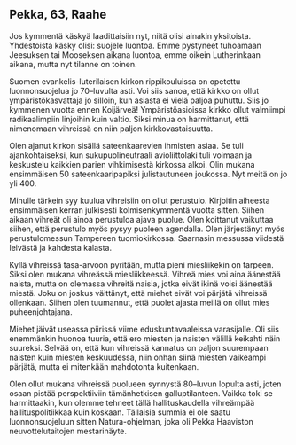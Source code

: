 ## Pekka, 63, Raahe

Jos kymmentä käskyä laadittaisiin nyt, niitä olisi ainakin yksitoista. Yhdestoista käsky olisi: suojele luontoa. Emme pystyneet tuhoamaan Jeesuksen tai Mooseksen aikana luontoa, emme oikein Lutherinkaan aikana, mutta nyt tilanne on toinen.

Suomen evankelis-luterilaisen kirkon rippikouluissa on opetettu luonnonsuojelua jo 70–luvulta asti. Voi siis sanoa, että kirkko on ollut ympäristökasvattaja jo silloin, kun asiasta ei vielä paljoa puhuttu. Siis jo kymmenen vuotta ennen Koijärveä! Ympäristöasioissa kirkko ollut valmiimpi radikaalimpiin linjoihin kuin valtio. Siksi minua on harmittanut, että nimenomaan vihreissä on niin paljon kirkkovastaisuutta.

Olen ajanut kirkon sisällä sateenkaarevien ihmisten asiaa. Se tuli ajankohtaiseksi, kun sukupuolineutraali avioliittolaki tuli voimaan ja keskustelu kaikkien parien vihkimisestä kirkossa alkoi. Olin mukana ensimmäisen 50 sateenkaaripapiksi julistautuneen joukossa. Nyt meitä on jo yli 400.

Minulle tärkein syy kuulua vihreisiin on ollut perustulo. Kirjoitin aiheesta ensimmäisen kerran julkisesti kolmisenkymmentä vuotta sitten. Siihen aikaan vihreät oli ainoa perustuloa ajava puolue. Olen koittanut vaikuttaa siihen, että perustulo myös pysyy puoleen agendalla. Olen järjestänyt myös perustulomessun Tampereen tuomiokirkossa. Saarnasin messussa viidestä leivästä ja kahdesta kalasta.

Kyllä vihreissä tasa-arvoon pyritään, mutta pieni miesliikekin on tarpeen. Siksi olen mukana vihreässä miesliikkeessä. Vihreä mies voi aina äänestää naista, mutta on olemassa vihreitä naisia, jotka eivät ikinä voisi äänestää miestä. Joku on joskus väittänyt, että miehet eivät voi pärjätä vihreissä ollenkaan. Siihen olen tuumannut, että puolet ajasta meillä on ollut mies puheenjohtajana.

Miehet jäivät useassa piirissä viime eduskuntavaaleissa varasijalle. Oli siis enemmänkin huonoa tuuria, että ero miesten ja naisten välillä keikahti näin suureksi. Selvää on, että kun vihreissä kannatus on paljon suurempaan naisten kuin miesten keskuudessa, niin onhan siinä miesten vaikeampi pärjätä, mutta ei mitenkään mahdotonta kuitenkaan.

Olen ollut mukana vihreissä puolueen synnystä 80–luvun lopulta asti, joten osaan pistää perspektiiviin tämänhetkisen galluptilanteen. Vaikka toki se harmittaakin, kun olemme tehneet tällä hallituskaudella vihreämpää hallituspolitiikkaa kuin koskaan. Tällaisia summia ei ole saatu luonnonsuojeluun sitten Natura-ohjelman, joka oli Pekka Haaviston neuvottelutaitojen mestarinäyte.
